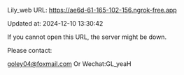Lily_web URL: https://ae6d-61-165-102-156.ngrok-free.app

Updated at: 2024-12-10 13:30:42

If you cannot open this URL, the server might be down.

Please contact: 

goley04@foxmail.com Or Wechat:GL_yeaH